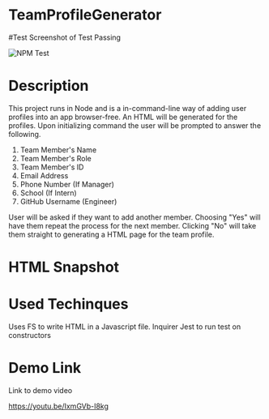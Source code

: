 # TeamProfileGenerator

#Test
Screenshot of Test Passing

![NPM Test](https://user-images.githubusercontent.com/64857091/88410712-b5675480-cda4-11ea-8d10-7f8a5f7105f7.jpg)

# Description

This project runs in Node and is a in-command-line way of adding user profiles into an app browser-free. An HTML will be generated for the profiles. Upon initializing command the user will be prompted to answer the following.

1. Team Member's Name
2. Team Member's Role
3. Team Member's ID
4. Email Address
5. Phone Number (If Manager)
6. School (If Intern)
7. GitHub Username (Engineer)

User will be asked if they want to add another member. Choosing "Yes" will have them repeat the process for the next member. Clicking "No" will take them straight to generating a HTML page for the team profile.

# HTML Snapshot

# Used Techinques

Uses FS to write HTML in a Javascript file.
Inquirer
Jest to run test on constructors

# Demo Link

Link to demo video

https://youtu.be/IxmGVb-I8kg
